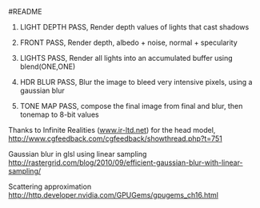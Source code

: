 #README

1. LIGHT DEPTH PASS, Render depth values of lights that cast shadows

2. FRONT PASS, Render depth, albedo + noise, normal + specularity

3. LIGHTS PASS, Render all lights into an accumulated buffer using blend(ONE,ONE)

4. HDR BLUR PASS, Blur the image to bleed very intensive pixels, using a gaussian blur

5. TONE MAP PASS, compose the final image from final and blur, then tonemap to 8-bit values


Thanks to Infinite Realities (www.ir-ltd.net) for the head model,
http://www.cgfeedback.com/cgfeedback/showthread.php?t=751

Gaussian blur in glsl using linear sampling
http://rastergrid.com/blog/2010/09/efficient-gaussian-blur-with-linear-sampling/

Scattering approximation
http://http.developer.nvidia.com/GPUGems/gpugems_ch16.html